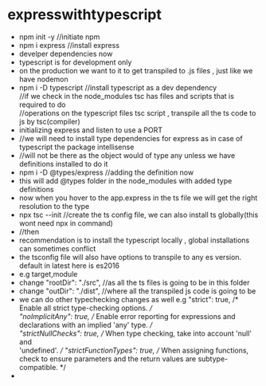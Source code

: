 # expresswithtypescript
- npm init -y    //initiate npm 
- npm i express //install express 
- develper dependencies now
- typescript is for development only 
- on the production we want to it to get transpiled to .js files , just like we have nodemon 
- npm i -D typescript //install typescript as a dev dependency <br/>
  //if we check in the node_modules tsc has files and scripts that is required to do <br/>
 //operations on the typescript files tsc script , transpile all the ts code to js by tsc(compiler)<br/>
- initializing express and listen to use a PORT
- //we will need to install type dependencies for express as in case of typescript the package intellisense 
- //will not be there as the object would of type any unless we have definitions installed to do it
- npm i -D @types/express  //adding the definition now 
- this will add @types folder in the node_modules with added type definitions
- now when you hover to the app.express in the ts file we will get the right resolution to the type
- npx tsc --init //create the ts config file, we can also install ts globally(this wont need npx in command)
- //then
- recommendation is to install the typescript locally , global installations can sometimes conflict
- the tsconfig file will also have options to transpile to any es version. default in latest here is es2016
- e.g target,module 
- change "rootDir": "./src", //as all the ts files is going to be in this folder 
- change "outDir": "./dist", //where all the transpiled js code is going to be
- we can do other typechecking changes as well e.g
    "strict": true,                                      /* Enable all strict type-checking options. */ <br/>
    "noImplicitAny": true,                            /* Enable error reporting for expressions and declarations with an implied 'any' type. */<br/>
    "strictNullChecks": true,                         /* When type checking, take into account 'null' and <br/>'undefined'. */
    "strictFunctionTypes": true,                      /* When assigning functions, check to ensure parameters and the return values are subtype-compatible. */<br/>
-        


